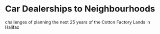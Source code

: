 # Car Dealerships to Neighbourhoods 

challenges of planning the next 25 years of the Cotton Factory Lands in Halifax

